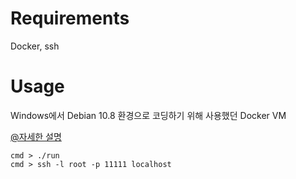 # Requirements

Docker, ssh

# Usage

Windows에서 Debian 10.8 환경으로 코딩하기 위해 사용했던 Docker VM

[@자세한 설명](https://www.seokdev.site/312)

```code
cmd > ./run
cmd > ssh -l root -p 11111 localhost
```